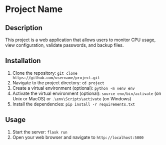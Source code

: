 # Project Name

## Description

This project is a web application that allows users to monitor CPU usage, view configuration, validate passwords, and backup files.

## Installation

1. Clone the repository: `git clone https://github.com/username/project.git`
2. Navigate to the project directory: `cd project`
3. Create a virtual environment (optional): `python -m venv env`
4. Activate the virtual environment (optional): `source env/bin/activate` (on Unix or MacOS) or `.\env\Scripts\activate` (on Windows)
5. Install the dependencies: `pip install -r requirements.txt`

## Usage

1. Start the server: `flask run`
2. Open your web browser and navigate to `http://localhost:5000`